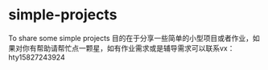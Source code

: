 # simple-projects
To share some simple projects
目的在于分享一些简单的小型项目或者作业，如果对你有帮助请帮忙点一颗星，如有作业需求或是辅导需求可以联系vx：hty15827243924

